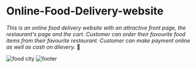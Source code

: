 # Online-Food-Delivery-website

*This is an online food delivery website with an attractive front page, the restaurant's page and the cart. Customer can order their favourite 
food items from their favourite restaurant. Customer can make payment online as well as cash on dilevery.* 🍕

![food city](https://user-images.githubusercontent.com/83875977/123433924-93e09f80-d5e9-11eb-9dfe-a7462a497790.JPG)
![footer](https://user-images.githubusercontent.com/83875977/123434448-1f5a3080-d5ea-11eb-8283-58256c4972c0.JPG)


